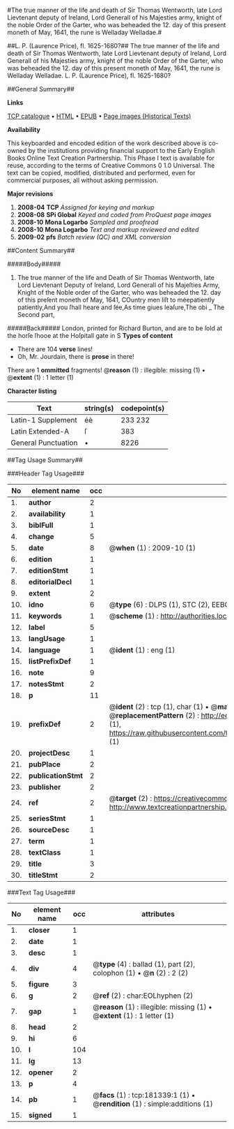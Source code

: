 #The true manner of the life and death of Sir Thomas Wentworth, late Lord Lievtenant deputy of Ireland, Lord Generall of his Majesties army, knight of the noble Order of the Garter, who was beheaded the 12. day of this present moneth of May, 1641, the rune is Welladay Welladae.#

##L. P. (Laurence Price), fl. 1625-1680?##
The true manner of the life and death of Sir Thomas Wentworth, late Lord Lievtenant deputy of Ireland, Lord Generall of his Majesties army, knight of the noble Order of the Garter, who was beheaded the 12. day of this present moneth of May, 1641, the rune is Welladay Welladae.
L. P. (Laurence Price), fl. 1625-1680?

##General Summary##

**Links**

[TCP catalogue](http://www.ota.ox.ac.uk/tcp/)  • 
[HTML](http://tei.it.ox.ac.uk/tcp/Texts-HTML/free/B04/B04825.html)  • 
[EPUB](http://tei.it.ox.ac.uk/tcp/Texts-EPUB/free/B04/B04825.epub) • 
[Page images (Historical Texts)](https://data.historicaltexts.jisc.ac.uk/view?pubId=eebo-99886856e&pageId=eebo-99886856e-181339-1)

**Availability**

This keyboarded and encoded edition of the
	       work described above is co-owned by the institutions
	       providing financial support to the Early English Books
	       Online Text Creation Partnership. This Phase I text is
	       available for reuse, according to the terms of Creative
	       Commons 0 1.0 Universal. The text can be copied,
	       modified, distributed and performed, even for
	       commercial purposes, all without asking permission.

**Major revisions**

1. __2008-04__ __TCP__ *Assigned for keying and markup*
1. __2008-08__ __SPi Global__ *Keyed and coded from ProQuest page images*
1. __2008-10__ __Mona Logarbo__ *Sampled and proofread*
1. __2008-10__ __Mona Logarbo__ *Text and markup reviewed and edited*
1. __2009-02__ __pfs__ *Batch review (QC) and XML conversion*

##Content Summary##

#####Body#####

1. The true manner of the life and Death of Sir Thomas Wentworth, late Lord Lievtenant Deputy of Ireland, Lord Generall of his Majeſties Army, Knight of the Noble order of the Garter, who was beheaded the 12. day of this preſent moneth of May, 1641,
COuntry men liſt to méepatiently patiently,And you ſhall heare and ſée,As time giues leaſure,The obi
    _ The Second part,

#####Back#####
London, printed for Richard Burton, and are to be ſold at the horſe ſhooe at the Hoſpitall gate in S
**Types of content**

  * There are 104 **verse** lines!
  * Oh, Mr. Jourdain, there is **prose** in there!

There are 1 **ommitted** fragments! 
 @__reason__ (1) : illegible: missing (1)  •  @__extent__ (1) : 1 letter (1)

**Character listing**


|Text|string(s)|codepoint(s)|
|---|---|---|
|Latin-1 Supplement|éè|233 232|
|Latin Extended-A|ſ|383|
|General Punctuation|•|8226|

##Tag Usage Summary##

###Header Tag Usage###

|No|element name|occ|attributes|
|---|---|---|---|
|1.|__author__|2||
|2.|__availability__|1||
|3.|__biblFull__|1||
|4.|__change__|5||
|5.|__date__|8| @__when__ (1) : 2009-10 (1)|
|6.|__edition__|1||
|7.|__editionStmt__|1||
|8.|__editorialDecl__|1||
|9.|__extent__|2||
|10.|__idno__|6| @__type__ (6) : DLPS (1), STC (2), EEBO-CITATION (1), PROQUEST (1), VID (1)|
|11.|__keywords__|1| @__scheme__ (1) : http://authorities.loc.gov/ (1)|
|12.|__label__|5||
|13.|__langUsage__|1||
|14.|__language__|1| @__ident__ (1) : eng (1)|
|15.|__listPrefixDef__|1||
|16.|__note__|9||
|17.|__notesStmt__|2||
|18.|__p__|11||
|19.|__prefixDef__|2| @__ident__ (2) : tcp (1), char (1)  •  @__matchPattern__ (2) : ([0-9\-]+):([0-9IVX]+) (1), (.+) (1)  •  @__replacementPattern__ (2) : http://eebo.chadwyck.com/downloadtiff?vid=$1&page=$2 (1), https://raw.githubusercontent.com/textcreationpartnership/Texts/master/tcpchars.xml#$1 (1)|
|20.|__projectDesc__|1||
|21.|__pubPlace__|2||
|22.|__publicationStmt__|2||
|23.|__publisher__|2||
|24.|__ref__|2| @__target__ (2) : https://creativecommons.org/publicdomain/zero/1.0/ (1), http://www.textcreationpartnership.org/docs/. (1)|
|25.|__seriesStmt__|1||
|26.|__sourceDesc__|1||
|27.|__term__|1||
|28.|__textClass__|1||
|29.|__title__|3||
|30.|__titleStmt__|2||


###Text Tag Usage###

|No|element name|occ|attributes|
|---|---|---|---|
|1.|__closer__|1||
|2.|__date__|1||
|3.|__desc__|1||
|4.|__div__|4| @__type__ (4) : ballad (1), part (2), colophon (1)  •  @__n__ (2) : 2 (2)|
|5.|__figure__|3||
|6.|__g__|2| @__ref__ (2) : char:EOLhyphen (2)|
|7.|__gap__|1| @__reason__ (1) : illegible: missing (1)  •  @__extent__ (1) : 1 letter (1)|
|8.|__head__|2||
|9.|__hi__|6||
|10.|__l__|104||
|11.|__lg__|13||
|12.|__opener__|2||
|13.|__p__|4||
|14.|__pb__|1| @__facs__ (1) : tcp:181339:1 (1)  •  @__rendition__ (1) : simple:additions (1)|
|15.|__signed__|1||
